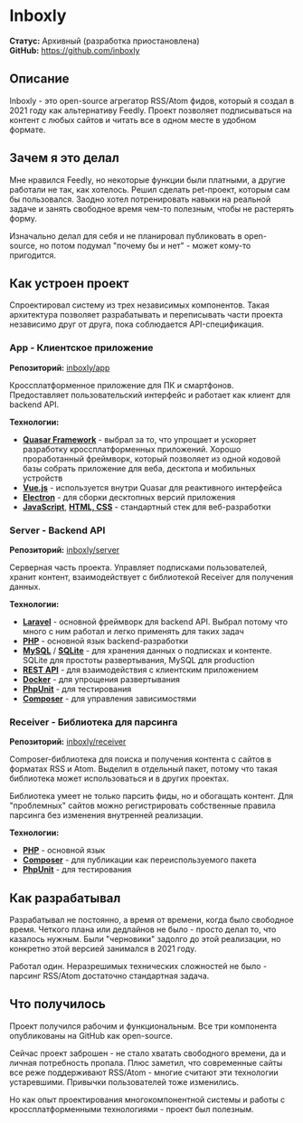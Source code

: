 # Inboxly

**Статус:** Архивный (разработка приостановлена)  
**GitHub:** https://github.com/inboxly

## Описание

Inboxly - это open-source агрегатор RSS/Atom фидов, который я создал в 2021 году как альтернативу Feedly. Проект позволяет подписываться на контент с любых сайтов и читать все в одном месте в удобном формате.

## Зачем я это делал

Мне нравился Feedly, но некоторые функции были платными, а другие работали не так, как хотелось. Решил сделать pet-проект, которым сам бы пользовался. Заодно хотел потренировать навыки на реальной задаче и занять свободное время чем-то полезным, чтобы не растерять форму.

Изначально делал для себя и не планировал публиковать в open-source, но потом подумал "почему бы и нет" - может кому-то пригодится.

## Как устроен проект

Спроектировал систему из трех независимых компонентов. Такая архитектура позволяет разрабатывать и переписывать части проекта независимо друг от друга, пока соблюдается API-спецификация.

### App - Клиентское приложение

**Репозиторий:** [inboxly/app](https://github.com/inboxly/app)

Кроссплатформенное приложение для ПК и смартфонов. Предоставляет пользовательский интерфейс и работает как клиент для backend API.

**Технологии:**
- **[Quasar Framework](../../tech/frameworks/Quasar.md)** - выбрал за то, что упрощает и ускоряет разработку кроссплатформенных приложений. Хорошо проработанный фреймворк, который позволяет из одной кодовой базы собрать приложение для веба, десктопа и мобильных устройств
- **[Vue.js](../../tech/frameworks/VueJS.md)** - используется внутри Quasar для реактивного интерфейса
- **[Electron](../../tech/tech-tools/Electron.md)** - для сборки десктопных версий приложения
- **[JavaScript](../../tech/languages/JavaScript.md)**, **[HTML, CSS](../../tech/languages/HTML,%20CSS.md)** - стандартный стек для веб-разработки

### Server - Backend API

**Репозиторий:** [inboxly/server](https://github.com/inboxly/server)

Серверная часть проекта. Управляет подписками пользователей, хранит контент, взаимодействует с библиотекой Receiver для получения данных.

**Технологии:**
- **[Laravel](../../tech/frameworks/Laravel.md)** - основной фреймворк для backend API. Выбрал потому что много с ним работал и легко применять для таких задач
- **[PHP](../../tech/languages/PHP.md)** - основной язык backend-разработки
- **[MySQL](../../tech/databases/MySQL.md)** / **[SQLite](../../tech/databases/SQLite.md)** - для хранения данных о подписках и контенте. SQLite для простоты развертывания, MySQL для production
- **[REST API](../../tech/methodologies/REST%20API.md)** - для взаимодействия с клиентским приложением
- **[Docker](../../tech/tech-tools/Docker.md)** - для упрощения развертывания
- **[PhpUnit](../../tech/tech-tools/PhpUnit.md)** - для тестирования
- **[Composer](../../tech/tech-tools/Composer.md)** - для управления зависимостями

### Receiver - Библиотека для парсинга

**Репозиторий:** [inboxly/receiver](https://github.com/inboxly/receiver)

Composer-библиотека для поиска и получения контента с сайтов в форматах RSS и Atom. Выделил в отдельный пакет, потому что такая библиотека может использоваться и в других проектах.

Библиотека умеет не только парсить фиды, но и обогащать контент. Для "проблемных" сайтов можно регистрировать собственные правила парсинга без изменения внутренней реализации.

**Технологии:**
- **[PHP](../../tech/languages/PHP.md)** - основной язык
- **[Composer](../../tech/tech-tools/Composer.md)** - для публикации как переиспользуемого пакета
- **[PhpUnit](../../tech/tech-tools/PhpUnit.md)** - для тестирования

## Как разрабатывал

Разрабатывал не постоянно, а время от времени, когда было свободное время. Четкого плана или дедлайнов не было - просто делал то, что казалось нужным. Были "черновики" задолго до этой реализации, но конкретно этой версией занимался в 2021 году.

Работал один. Неразрешимых технических сложностей не было - парсинг RSS/Atom достаточно стандартная задача.

## Что получилось

Проект получился рабочим и функциональным. Все три компонента опубликованы на GitHub как open-source.

Сейчас проект заброшен - не стало хватать свободного времени, да и личная потребность пропала. Плюс заметил, что современные сайты все реже поддерживают RSS/Atom - многие считают эти технологии устаревшими. Привычки пользователей тоже изменились.

Но как опыт проектирования многокомпонентной системы и работы с кроссплатформенными технологиями - проект был полезным.
